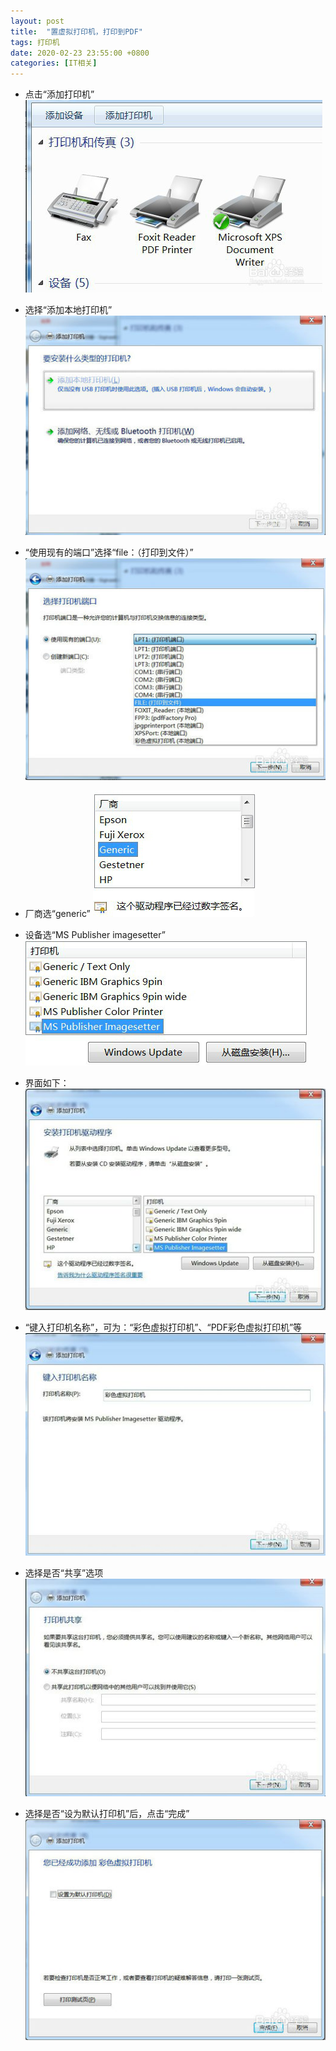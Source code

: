 ```yaml
---
layout: post
title:  "置虚拟打印机，打印到PDF"
tags: 打印机
date: 2020-02-23 23:55:00 +0800
categories: [IT相关] 
---
```


- 点击“添加打印机”
![01](/img/2020-02-23-set-print-to-pdf/01.jpg)

- 选择“添加本地打印机”
![02](/img/2020-02-23-set-print-to-pdf/02.jpg)

- “使用现有的端口”选择“file：（打印到文件）”
![03](/img/2020-02-23-set-print-to-pdf/03.jpg)

- 厂商选“generic”
![04](/img/2020-02-23-set-print-to-pdf/04.jpg)

- 设备选“MS Publisher imagesetter”
![05](/img/2020-02-23-set-print-to-pdf/05.jpg)

- 界面如下：
![06](/img/2020-02-23-set-print-to-pdf/06.jpg)

- “键入打印机名称”，可为：“彩色虚拟打印机”、“PDF彩色虚拟打印机”等
![07](/img/2020-02-23-set-print-to-pdf/07.jpg)

- 选择是否“共享”选项
![08](/img/2020-02-23-set-print-to-pdf/08.jpg)

- 选择是否“设为默认打印机”后，点击“完成”
![09](/img/2020-02-23-set-print-to-pdf/09.jpg)
